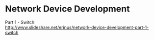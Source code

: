 # Network Device Development<br>
Part 1 - Switch<br>
http://www.slideshare.net/erinus/network-device-development-part-1-switch
